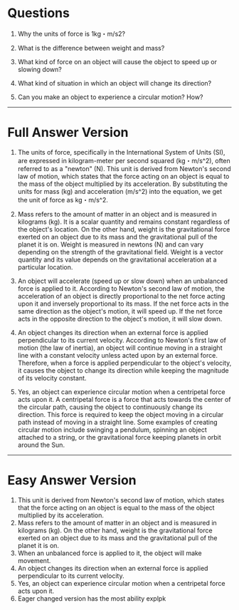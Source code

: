 # Questions
1. Why the units of force is 1kg・m/s2?

2. What is the difference between weight and mass?

3. What kind of force on an object will cause the object to speed up or slowing down?

4. What kind of situation in which an object will change its direction?

5. Can you make an object to experience a circular motion? How?
-----
# Full Answer Version
1. The units of force, specifically in the International System of Units (SI), are expressed in kilogram-meter per second squared (kg・m/s^2), often referred to as a "newton" (N). This unit is derived from Newton's second law of motion, which states that the force acting on an object is equal to the mass of the object multiplied by its acceleration. By substituting the units for mass (kg) and acceleration (m/s^2) into the equation, we get the unit of force as kg・m/s^2.

2. Mass refers to the amount of matter in an object and is measured in kilograms (kg). It is a scalar quantity and remains constant regardless of the object's location. On the other hand, weight is the gravitational force exerted on an object due to its mass and the gravitational pull of the planet it is on. Weight is measured in newtons (N) and can vary depending on the strength of the gravitational field. Weight is a vector quantity and its value depends on the gravitational acceleration at a particular location.

3. An object will accelerate (speed up or slow down) when an unbalanced force is applied to it. According to Newton's second law of motion, the acceleration of an object is directly proportional to the net force acting upon it and inversely proportional to its mass. If the net force acts in the same direction as the object's motion, it will speed up. If the net force acts in the opposite direction to the object's motion, it will slow down.

4. An object changes its direction when an external force is applied perpendicular to its current velocity. According to Newton's first law of motion (the law of inertia), an object will continue moving in a straight line with a constant velocity unless acted upon by an external force. Therefore, when a force is applied perpendicular to the object's velocity, it causes the object to change its direction while keeping the magnitude of its velocity constant.

5. Yes, an object can experience circular motion when a centripetal force acts upon it. A centripetal force is a force that acts towards the center of the circular path, causing the object to continuously change its direction. This force is required to keep the object moving in a circular path instead of moving in a straight line. Some examples of creating circular motion include swinging a pendulum, spinning an object attached to a string, or the gravitational force keeping planets in orbit around the Sun.
---
# Easy Answer Version
1. This unit is derived from Newton's second law of motion, which states that the force acting on an object is equal to the mass of the object multiplied by its acceleration.
2. Mass refers to the amount of matter in an object and is measured in kilograms (kg). On the other hand, weight is the gravitational force exerted on an object due to its mass and the gravitational pull of the planet it is on. 
3. When an unbalanced force is applied to it, the object will make movement.
4. An object changes its direction when an external force is applied perpendicular to its current velocity. 
5. Yes, an object can experience circular motion when a centripetal force acts upon it. 
6. Eager changed version has the most ability explpk